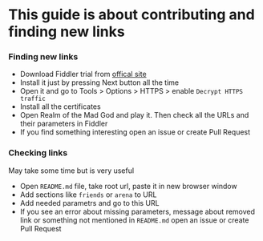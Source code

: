 # This guide is about contributing and finding new links

### Finding new links
-  Download Fiddler trial from [offical site](https://www.telerik.com/download)
-  Install it just by pressing Next button all the time
-  Open it and go to Tools > Options > HTTPS > enable `Decrypt HTTPS traffic`
-  Install all the certificates
-  Open Realm of the Mad God and play it. Then check all the URLs and their parameters in Fiddler
-  If you find something interesting open an issue or create Pull Request

### Checking links
May take some time but is very useful
-  Open `README.md` file, take root url, paste it in new browser window
-  Add sections like `friends` or `arena` to URL
-  Add needed parametrs and go to this URL
-  If you see an error about missing parameters, message about removed link or something not mentioned in `README.md`  open an issue or create Pull Request
